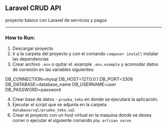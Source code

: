 ## Laravel CRUD API
proyecto básico con Laravel de servicios y pagos

----

### How to Run:
1. Descargar proyecto
2. Ir a la carpeta del proyecto y con el comando `composer install` instalar las dependencias
3. Crear archivo `.env` o quitar el .example `.env.example` y acomodar datos de conexión en las variables siguientes:

DB_CONNECTION=mysql
DB_HOST=127.0.0.1
DB_PORT=3306
DB_DATABASE=database_name
DB_USERNAME=user
DB_PASSWORD=password

4. Crear base de datos - `prueba_teko` en donde se ejecutará la aplicación.
5. Ejecutar el script que se adjunta en la carpeta `database/sql/prueba_teko.sql`
6. Crear el proyecto con un host virtual en la maquina donde se desea correr o ejecutar el siguiente comando `php artisan serve`

